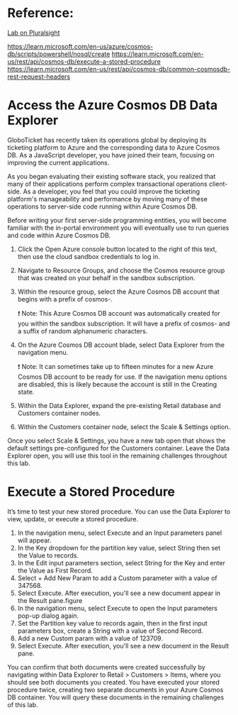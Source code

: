 # Reference:

[Lab on Pluralsight](https://app.pluralsight.com/labs/detail/4f82b61a-3c8c-48dc-b3db-496e45c3fc21/toc)

https://learn.microsoft.com/en-us/azure/cosmos-db/scripts/powershell/nosql/create
https://learn.microsoft.com/en-us/rest/api/cosmos-db/execute-a-stored-procedure
https://learn.microsoft.com/en-us/rest/api/cosmos-db/common-cosmosdb-rest-request-headers

# Access the Azure Cosmos DB Data Explorer

GloboTicket has recently taken its operations global by deploying its ticketing platform to Azure and the corresponding data to Azure Cosmos DB. As a JavaScript developer, you have joined their team, focusing on improving the current applications.

As you began evaluating their existing software stack, you realized that many of their applications perform complex transactional operations client-side. As a developer, you feel that you could improve the ticketing platform's manageability and performance by moving many of these operations to server-side code running within Azure Cosmos DB.

Before writing your first server-side programming entities, you will become familiar with the in-portal environment you will eventually use to run queries and code within Azure Cosmos DB.

1. Click the Open Azure console button located to the right of this text, then use the cloud sandbox credentials to log in.
2. Navigate to Resource Groups, and choose the Cosmos resource group that was created on your behalf in the sandbox subscription.
3. Within the resource group, select the Azure Cosmos DB account that begins with a prefix of cosmos-.

    ❗ Note: This Azure Cosmos DB account was automatically created for you within the sandbox subscription. It will have a prefix of cosmos- and a suffix of random alphanumeric characters.

4. On the Azure Cosmos DB account blade, select Data Explorer from the navigation menu.

    ❗ Note: It can sometimes take up to fifteen minutes for a new Azure Cosmos DB account to be ready for use. If the navigation menu options are disabled, this is likely because the account is still in the Creating state.

5. Within the Data Explorer, expand the pre-existing Retail database and Customers container nodes.
6. Within the Customers container node, select the Scale & Settings option.

Once you select Scale & Settings, you have a new tab open that shows the default settings pre-configured for the Customers container. Leave the Data Explorer open, you will use this tool in the remaining challenges throughout this lab.


# Execute a Stored Procedure

It’s time to test your new stored procedure. You can use the Data Explorer to view, update, or execute a stored procedure.

1. In the navigation menu, select Execute and an Input parameters panel will appear.
2. In the Key dropdown for the partition key value, select String then set the Value to  records.
3. In the Edit input parameters section, select String for the Key and enter the Value as  First Record.
4. Select + Add New Param to add a Custom parameter with a value of 347568.
5. Select Execute. After execution, you'll see a new document appear in the Result pane.figure﻿
6. In the navigation menu, select Execute to open the Input parameters pop-up dialog again.
7. Set the Partition key value to records again, then in the first input parameters box, create a String with a value of Second Record.
8. Add a new Custom param with a value of 123709.
9. Select Execute. After execution, you'll see a new document in the Result pane.

You can confirm that both documents were created successfully by navigating within Data Explorer to Retail > Customers > Items, where you should see both documents you created. You have executed your stored procedure twice, creating two separate documents in your Azure Cosmos DB container. You will query these documents in the remaining challenges of  this lab.